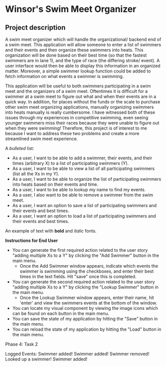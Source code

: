 # Winsor's Swim Meet Organizer 

## Project description

A swim meet organizer which will handle the organizational/ backend end of a swim meet. This application will allow someone to enter a list of swimmers and their events and then organize these swimmers into heats. This organization will be done based on their best time (so that the fastest swimmers are in lane 1), and the type of race (the differing stroke/ event). A user interface would then be able to display this information in an organized matter. Moreover, a simple swimmer lookup function could be added to fetch information on what events a swimmer is swimming.

This application will be useful to both swimmers participating in a swim meet and the organizers of a swim meet. Oftentimes it is difficult for a swimmer at a swim meet to figure out what and when their events are in a quick way. In addition, for places without the funds or the scale to purchase other swim meet organizing applications, manually organizing swimmers into heats manually is really cumbersome. I have witnessed both of these issues through my experiences in competitive swimming, even seeing younger swimmers miss their races because they were unable to figure out when they were swimming! Therefore, this project is of interest to me because I want to address these two problems and create a more streamlined swim meet experience. 

A *bulleted* list:
- As a user, I want to be able to add a swimmer, their events, and their times (arbitrary X) to a list of participating swimmers (Y). 
- As a user, I want to be able to view a list of all participating swimmers (list all the Xs in my Y).
- As a user, I want to be able to organize the list of participating swimmers into heats based on their events and time.
- As a user, I want to be able to lookup my name to find my events.
- As a user, I also want to be able to remove a swimmer from the swim meet.
- As a user, I want an option to save a list of participating swimmers and their events and best times.
- As a user, I want an option to load a list of participating swimmers and their events and best times.

An example of text with **bold** and *italic* fonts.  

**Instructions for End User**
- You can generate the first required action related to the user story "adding multiple Xs to a Y" by clicking the "Add Swimmer" button in the main menu.
    - Once the Add Swimmer window appears, indicate which events the swimmer is swimming using the checkboxes, and enter their best times in the text fields. Hit "save" once this is completed.
- You can generate the second required action related to the user story "adding multiple Xs to a Y" by clicking the "Lookup Swimmer" button in the main menu.
    - Once the Lookup Swimmer window appears, enter their name, hit 'enter' and view the swimmers events at the bottom of the window.
- You can locate my visual component by viewing the image icons which can be found on each button in the main menu.
- You can save the state of my application by hitting the "Save" button in the main menu.
- You can reload the state of my application by hitting the "Load" button in the main menu.

Phase 4: Task 2

Logged Events:
Swimmer added!
Swimmer added!
Swimmer removed!
Looked up a swimmer!
Swimmer added!